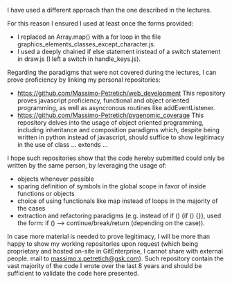 I have used a different approach than the one described in the lectures. 

For this reason I ensured I used at least once the forms provided: 
* I replaced an Array.map() with a for loop in the file graphics_elements_classes_except_character.js.
* I used a deeply chained if else statement instead of a switch statement in draw.js (I left a switch in handle_keys.js).

Regarding the paradigms that were not covered during the lectures, I can prove proficiency by linking my personal repositories:
* https://github.com/Massimo-Petretich/web_development
This repository proves javascript proficiency, functional and object oriented programming, as well as asyncronous routines like addEventListener.
* https://github.com/Massimo-Petretich/pygenomic_coverage
This repository delves into the usage of object oriented programming, including inheritance and composition paradigms which, despite being written in python instead of javascript, should suffice to show legitimacy in the use of class ... extends ... 

I hope such repositories show that the code hereby submitted could only be written by the same person, by leveraging the usage of:
* objects whenever possible
* sparing definition of symbols in the global scope in favor of inside functions or objects
* choice of using functionals like map instead of loops in the majority of the cases
* extraction and refactoring paradigms (e.g. instead of if () {if () {}}, used the form: if () --> continue/break/return (depending on the case)).

In case more material is needed to prove legitimacy, I will be more than happy to show my working repositories upon request (which being proprietary and hosted on-site in GitEnterprise, I cannot share with external people. mail to massimo.x.petretich@gsk.com). Such repository contain the vast majority of the code I wrote over the last 8 years and should be sufficient to validate the code here presented.